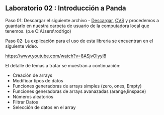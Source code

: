 ## Laboratorio 02 : Introducción a Panda

Paso 01: Descargar el siguiente archivo - [Descargar](source/pandas-notebook.ipynb), [CVS](data/dataset.csv) y procedemos a guardarlo en nuestra carpeta de usuario de la computadora local que tenemos. (p.e C:\Users\rodrigo)


Paso 02: La explicación para el uso de esta libreria se encuentran en el siguiente video.

https://www.youtube.com/watch?v=8ASjvOIyyl8

El detalle de temas a tratar se muestran a continuación:

- Creación de arrays
- Modificar tipos de datos
- Funciones generadoras de arrays simples (zero, ones, Empty)
- Funciones generadoras de arrays avanazadas (arange,linspace)
- Números aleatorios
- Filtrar Datos
- Selección de datos en el array